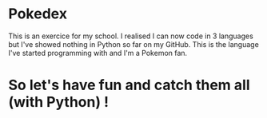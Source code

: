 # Pokedex

This is an exercice for my school. 
I realised I can now code in 3 languages but I've showed nothing in Python so far on my GitHub. 
This is the language I've started programming with and I'm a Pokemon fan.

# So let's have fun and catch them all (with Python) !




